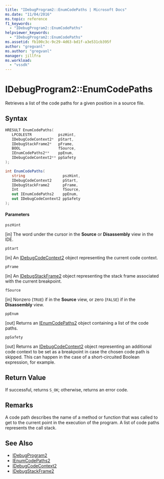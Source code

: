 ```yaml
---
title: "IDebugProgram2::EnumCodePaths | Microsoft Docs"
ms.date: "11/04/2016"
ms.topic: reference
f1_keywords:
  - "IDebugProgram2::EnumCodePaths"
helpviewer_keywords:
  - "IDebugProgram2::EnumCodePaths"
ms.assetid: fb100c3c-9c29-4d63-bd1f-a3e531cb395f
author: "gregvanl"
ms.author: "gregvanl"
manager: jillfra
ms.workload:
  - "vssdk"
---
```

# IDebugProgram2::EnumCodePaths
Retrieves a list of the code paths for a given position in a source file.

## Syntax

```cpp
HRESULT EnumCodePaths( 
   LPCOLESTR            pszHint,
   IDebugCodeContext2*  pStart,
   IDebugStackFrame2*   pFrame,
   BOOL                 fSource,
   IEnumCodePaths2**    ppEnum,
   IDebugCodeContext2** ppSafety
);
```

```csharp
int EnumCodePaths( 
   string                 pszHint,
   IDebugCodeContext2     pStart,
   IDebugStackFrame2      pFrame,
   Int                    fSource,
   out IEnumCodePaths2    ppEnum,
   out IDebugCodeContext2 ppSafety
);
```

#### Parameters
 `pszHint`

 [in] The word under the cursor in the **Source** or **Disassembly** view in the IDE.

 `pStart`

 [in] An [IDebugCodeContext2](../../../extensibility/debugger/reference/idebugcodecontext2.md) object representing the current code context.

 `pFrame`

 [in] An [IDebugStackFrame2](../../../extensibility/debugger/reference/idebugstackframe2.md) object representing the stack frame associated with the current breakpoint.

 `fSource`

 [in] Nonzero (`TRUE`) if in the **Source** view, or zero (`FALSE`) if in the **Disassembly** view.

 `ppEnum`

 [out] Returns an [IEnumCodePaths2](../../../extensibility/debugger/reference/ienumcodepaths2.md) object containing a list of the code paths.

 `ppSafety`

 [out] Returns an [IDebugCodeContext2](../../../extensibility/debugger/reference/idebugcodecontext2.md) object representing an additional code context to be set as a breakpoint in case the chosen code path is skipped. This can happen in the case of a short-circuited Boolean expression, for example.

## Return Value
 If successful, returns `S_OK`; otherwise, returns an error code.

## Remarks
 A code path describes the name of a method or function that was called to get to the current point in the execution of the program. A list of code paths represents the call stack.

## See Also
- [IDebugProgram2](../../../extensibility/debugger/reference/idebugprogram2.md)
- [IEnumCodePaths2](../../../extensibility/debugger/reference/ienumcodepaths2.md)
- [IDebugCodeContext2](../../../extensibility/debugger/reference/idebugcodecontext2.md)
- [IDebugStackFrame2](../../../extensibility/debugger/reference/idebugstackframe2.md)